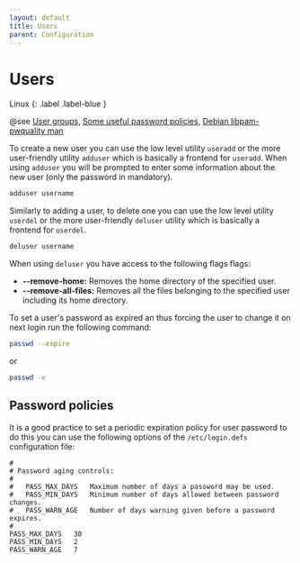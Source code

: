 ```yaml
---
layout: default
title: Users
parent: Configuration
---
```


# Users

Linux
{: .label .label-blue }

@see [User groups](../user-groups), [Some useful password policies](https://ostechnix.com/how-to-set-password-policies-in-linux/), [Debian libpam-pwquality man](https://manpages.debian.org/testing/libpam-pwquality/pam_pwquality.8.en.html)

To create a new user you can use the low level utility `useradd` or the more user-friendly utility `adduser` which is basically a frontend for `useradd`. When using `adduser` you will be prompted to enter some information about the new user (only the password in mandatory).

```bash
adduser username
```

Similarly to adding a user, to delete one you can use the low level utility `userdel` or the more user-friendly `deluser` utility which is basically a frontend for `userdel`.

```bash
deluser username
```

When using `deluser` you have access to the following flags flags:

- **--remove-home:** Removes the home directory of the specified user.
- **--remove-all-files:** Removes all the files belonging to the specified user including its home directory.

To set a user's password as expired an thus forcing the user to change it on next login run the following command:

```bash
passwd --expire
```

or

```bash
passwd -e
```

## Password policies

It is a good practice to set a periodic expiration policy for user password to do this you can use the following options of the `/etc/login.defs` configuration file:

```
#
# Password aging controls:
#
#	PASS_MAX_DAYS	Maximum number of days a password may be used.
#	PASS_MIN_DAYS	Minimum number of days allowed between password changes.
#	PASS_WARN_AGE	Number of days warning given before a password expires.
#
PASS_MAX_DAYS	30
PASS_MIN_DAYS	2
PASS_WARN_AGE	7
```

